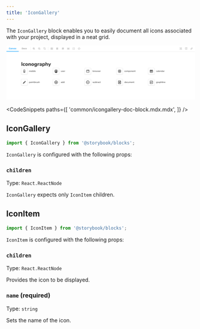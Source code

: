 ```yaml
---
title: 'IconGallery'
---
```


The `IconGallery` block enables you to easily document all icons associated with your project, displayed in a neat grid.

![Screenshot of IconGallery and IconItem blocks](./doc-block-icon-gallery-optimized.png)<!-- TK -->

<!-- prettier-ignore-start -->

<!--TK-->
<CodeSnippets
  paths={[
    'common/icongallery-doc-block.mdx.mdx',
  ]}
/>

<!-- prettier-ignore-end -->

## IconGallery

```js
import { IconGallery } from '@storybook/blocks';
```

`IconGallery` is configured with the following props:

### `children`

Type: `React.ReactNode`

`IconGallery` expects only `IconItem` children.

## IconItem

```js
import { IconItem } from '@storybook/blocks';
```

`IconItem` is configured with the following props:

### `children`

Type: `React.ReactNode`

Provides the icon to be displayed.

### `name` (required)

Type: `string`

Sets the name of the icon.
